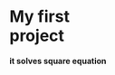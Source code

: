 <html>
  <body>
    <h1><b>My first<br>project</h1>
    <p>it solves square equation</p>
  </body>
 </html>


